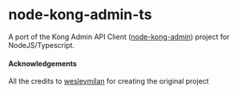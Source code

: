 # node-kong-admin-ts

A port of the Kong Admin API Client ([node-kong-admin]( https://github.com/wesleymilan/node-kong-admin)) project 
for NodeJS/Typescript.

#### Acknowledgements

All the credits to  [wesleymilan](https://github.com/wesleymilan)  for creating the original project